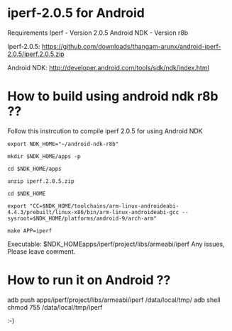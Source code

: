 iperf-2.0.5 for Android
=======================
Requirements
Iperf - Version 2.0.5
Android NDK - Version r8b

Iperf-2.0.5: https://github.com/downloads/thangam-arunx/android-iperf-2.0.5/iperf.2.0.5.zip

Android NDK: http://developer.android.com/tools/sdk/ndk/index.html


How to build using android ndk r8b ??
=====================================

Follow this instrcution to compile iperf 2.0.5 for using Android NDK 
~~~~~~~~~~~~~~~~~~~~~~~~~~~~~~~~~~~~~~~~~~~~~~~~~~~~~~~~~~~~~~~~~~~~~~~~~~~~~~~~~~~~~~~~~~~~~~~~~~~~~~~~~~~~~~~~~~~~~~~~~~~~~~~~~~~~~~~~~~~~~~~~~~~~~~~~~~~~~~~
export NDK_HOME="~/android-ndk-r8b"

mkdir $NDK_HOME/apps -p

cd $NDK_HOME/apps

unzip iperf.2.0.5.zip

cd $NDK_HOME

export "CC=$NDK_HOME/toolchains/arm-linux-androideabi-4.4.3/prebuilt/linux-x86/bin/arm-linux-androideabi-gcc --sysroot=$NDK_HOME/platforms/android-9/arch-arm"

make APP=iperf
~~~~~~~~~~~~~~~~~~~~~~~~~~~~~~~~~~~~~~~~~~~~~~~~~~~~~~~~~~~~~~~~~~~~~~~~~~~~~~~~~~~~~~~~~~~~~~~~~~~~~~~~~~~~~~~~~~~~~~~~~~~~~~~~~~~~~~~~~~~~~~~~~~~~~~~~~~~~~~~

Executable: $NDK_HOMEapps/iperf/project/libs/armeabi/iperf
Any issues, Please leave comment.


How to run it on Android ??
===========================

adb push apps/iperf/project/libs/armeabi/iperf /data/local/tmp/
adb shell chmod 755 /data/local/tmp/iperf

:-)


